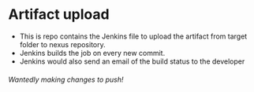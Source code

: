 # Artifact upload

* This is repo contains the Jenkins file to upload the artifact from target folder to nexus repository.
* Jenkins builds the job on every new commit.
* Jenkins would also send an email of the build status to the developer

###### Wantedly making changes to push!
